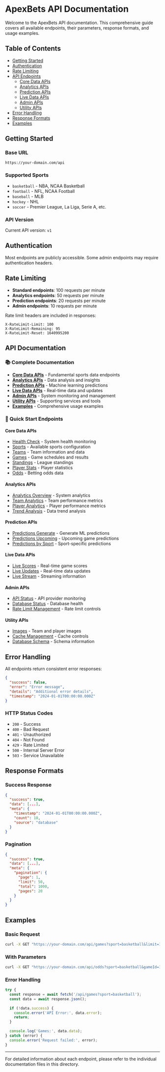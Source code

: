 # ApexBets API Documentation

Welcome to the ApexBets API documentation. This comprehensive guide covers all available endpoints, their parameters, response formats, and usage examples.

## Table of Contents

- [Getting Started](#getting-started)
- [Authentication](#authentication)
- [Rate Limiting](#rate-limiting)
- [API Endpoints](#api-endpoints)
  - [Core Data APIs](#core-data-apis)
  - [Analytics APIs](#analytics-apis)
  - [Prediction APIs](#prediction-apis)
  - [Live Data APIs](#live-data-apis)
  - [Admin APIs](#admin-apis)
  - [Utility APIs](#utility-apis)
- [Error Handling](#error-handling)
- [Response Formats](#response-formats)
- [Examples](#examples)

## Getting Started

### Base URL
```
https://your-domain.com/api
```

### Supported Sports
- `basketball` - NBA, NCAA Basketball
- `football` - NFL, NCAA Football
- `baseball` - MLB
- `hockey` - NHL
- `soccer` - Premier League, La Liga, Serie A, etc.

### API Version
Current API version: `v1`

## Authentication

Most endpoints are publicly accessible. Some admin endpoints may require authentication headers.

## Rate Limiting

- **Standard endpoints**: 100 requests per minute
- **Analytics endpoints**: 50 requests per minute
- **Prediction endpoints**: 20 requests per minute
- **Admin endpoints**: 10 requests per minute

Rate limit headers are included in responses:
```
X-RateLimit-Limit: 100
X-RateLimit-Remaining: 95
X-RateLimit-Reset: 1640995200
```

## API Documentation

### 📚 Complete Documentation
- **[Core Data APIs](core-data.md)** - Fundamental sports data endpoints
- **[Analytics APIs](analytics.md)** - Data analysis and insights
- **[Prediction APIs](predictions.md)** - Machine learning predictions
- **[Live Data APIs](live-data.md)** - Real-time data and updates
- **[Admin APIs](admin.md)** - System monitoring and management
- **[Utility APIs](utility.md)** - Supporting services and tools
- **[Examples](examples.md)** - Comprehensive usage examples

### 🚀 Quick Start Endpoints

#### Core Data APIs
- [Health Check](core-data.md#health-check) - System health monitoring
- [Sports](core-data.md#sports) - Available sports configuration
- [Teams](core-data.md#teams) - Team information and data
- [Games](core-data.md#games) - Game schedules and results
- [Standings](core-data.md#standings) - League standings
- [Player Stats](core-data.md#player-stats) - Player statistics
- [Odds](core-data.md#odds) - Betting odds data

#### Analytics APIs
- [Analytics Overview](analytics.md#analytics-overview) - System analytics
- [Team Analytics](analytics.md#team-analytics) - Team performance metrics
- [Player Analytics](analytics.md#player-analytics) - Player performance metrics
- [Trend Analysis](analytics.md#trend-analysis) - Data trend analysis

#### Prediction APIs
- [Predictions Generate](predictions.md#generate-predictions) - Generate ML predictions
- [Predictions Upcoming](predictions.md#upcoming-predictions) - Upcoming game predictions
- [Predictions by Sport](predictions.md#sport-specific-predictions) - Sport-specific predictions

#### Live Data APIs
- [Live Scores](live-data.md#live-scores) - Real-time game scores
- [Live Updates](live-data.md#live-updates) - Real-time data updates
- [Live Stream](live-data.md#live-stream-information) - Streaming information

#### Admin APIs
- [API Status](admin.md#api-status) - API provider monitoring
- [Database Status](admin.md#database-status) - Database health
- [Rate Limit Management](admin.md#reset-rate-limits) - Rate limit controls

#### Utility APIs
- [Images](utility.md#images) - Team and player images
- [Cache Management](utility.md#cache-management) - Cache controls
- [Database Schema](utility.md#schema-debug) - Schema information

## Error Handling

All endpoints return consistent error responses:

```json
{
  "success": false,
  "error": "Error message",
  "details": "Additional error details",
  "timestamp": "2024-01-01T00:00:00.000Z"
}
```

### HTTP Status Codes
- `200` - Success
- `400` - Bad Request
- `401` - Unauthorized
- `404` - Not Found
- `429` - Rate Limited
- `500` - Internal Server Error
- `503` - Service Unavailable

## Response Formats

### Success Response
```json
{
  "success": true,
  "data": [...],
  "meta": {
    "timestamp": "2024-01-01T00:00:00.000Z",
    "count": 10,
    "source": "database"
  }
}
```

### Pagination
```json
{
  "success": true,
  "data": [...],
  "meta": {
    "pagination": {
      "page": 1,
      "limit": 50,
      "total": 1000,
      "pages": 20
    }
  }
}
```

## Examples

### Basic Request
```bash
curl -X GET "https://your-domain.com/api/games?sport=basketball&limit=10"
```

### With Parameters
```bash
curl -X GET "https://your-domain.com/api/odds?sport=basketball&gameId=123&liveOnly=true"
```

### Error Handling
```javascript
try {
  const response = await fetch('/api/games?sport=basketball');
  const data = await response.json();
  
  if (!data.success) {
    console.error('API Error:', data.error);
    return;
  }
  
  console.log('Games:', data.data);
} catch (error) {
  console.error('Request failed:', error);
}
```

---

For detailed information about each endpoint, please refer to the individual documentation files in this directory.
